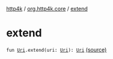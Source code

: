 [http4k](../index.md) / [org.http4k.core](index.md) / [extend](./extend.md)

# extend

`fun `[`Uri`](-uri/index.md)`.extend(uri: `[`Uri`](-uri/index.md)`): `[`Uri`](-uri/index.md) [(source)](https://github.com/http4k/http4k/blob/master/http4k-core/src/main/kotlin/org/http4k/core/Uri.kt#L66)
